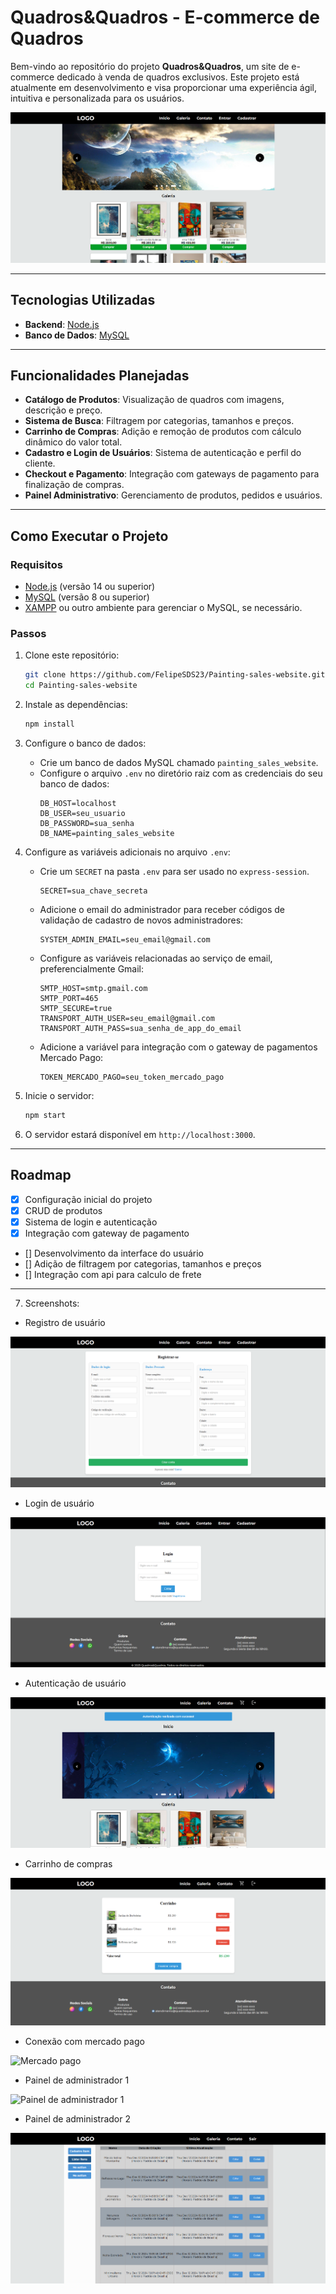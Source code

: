 # Quadros&Quadros - E-commerce de Quadros

Bem-vindo ao repositório do projeto **Quadros&Quadros**, um site de e-commerce dedicado à venda de quadros exclusivos. Este projeto está atualmente em desenvolvimento e visa proporcionar uma experiência ágil, intuitiva e personalizada para os usuários.

<img src="./screenshots/dashboard.png" alt="Página inical">

---

## Tecnologias Utilizadas

- **Backend**: [Node.js](https://nodejs.org/)
- **Banco de Dados**: [MySQL](https://www.mysql.com/)

---

## Funcionalidades Planejadas

- **Catálogo de Produtos**: Visualização de quadros com imagens, descrição e preço.
- **Sistema de Busca**: Filtragem por categorias, tamanhos e preços.
- **Carrinho de Compras**: Adição e remoção de produtos com cálculo dinâmico do valor total.
- **Cadastro e Login de Usuários**: Sistema de autenticação e perfil do cliente.
- **Checkout e Pagamento**: Integração com gateways de pagamento para finalização de compras.
- **Painel Administrativo**: Gerenciamento de produtos, pedidos e usuários.

---

## Como Executar o Projeto

### Requisitos

- [Node.js](https://nodejs.org/) (versão 14 ou superior)
- [MySQL](https://www.mysql.com/) (versão 8 ou superior)
- [XAMPP](https://www.apachefriends.org/) ou outro ambiente para gerenciar o MySQL, se necessário.

### Passos

1. Clone este repositório:
   ```bash
   git clone https://github.com/FelipeSDS23/Painting-sales-website.git
   cd Painting-sales-website
   ```

2. Instale as dependências:
   ```bash
   npm install
   ```

3. Configure o banco de dados:
   - Crie um banco de dados MySQL chamado `painting_sales_website`.
   - Configure o arquivo `.env` no diretório raiz com as credenciais do seu banco de dados:
     ```env
     DB_HOST=localhost
     DB_USER=seu_usuario
     DB_PASSWORD=sua_senha
     DB_NAME=painting_sales_website
     ```

4. Configure as variáveis adicionais no arquivo `.env`:
   - Crie um `SECRET` na pasta `.env` para ser usado no `express-session`.
     ```env
     SECRET=sua_chave_secreta
     ```
   - Adicione o email do administrador para receber códigos de validação de cadastro de novos administradores:
     ```env
     SYSTEM_ADMIN_EMAIL=seu_email@gmail.com
     ```
   - Configure as variáveis relacionadas ao serviço de email, preferencialmente Gmail:
     ```env
     SMTP_HOST=smtp.gmail.com
     SMTP_PORT=465
     SMTP_SECURE=true
     TRANSPORT_AUTH_USER=seu_email@gmail.com
     TRANSPORT_AUTH_PASS=sua_senha_de_app_do_email
     ```
   - Adicione a variável para integração com o gateway de pagamentos Mercado Pago:
     ```env
     TOKEN_MERCADO_PAGO=seu_token_mercado_pago
     `````

5. Inicie o servidor:
   ```bash
   npm start
   ```

6. O servidor estará disponível em `http://localhost:3000`.

---

## Roadmap

- [x] Configuração inicial do projeto
- [x] CRUD de produtos
- [x] Sistema de login e autenticação
- [x] Integração com gateway de pagamento
- [] Desenvolvimento da interface do usuário
- [] Adição de filtragem por categorias, tamanhos e preços
- [] Integração com api para calculo de frete

---

7. Screenshots:

* Registro de usuário
<img src="./screenshots/register.png" alt="Autenticação">

* Login de usuário
<img src="./screenshots/login.png" alt="Login">

* Autenticação de usuário
<img src="./screenshots/auth.png" alt="Autenticação">

* Carrinho de compras
<img src="./screenshots/cart.png" alt="Carrinho">

* Conexão com mercado pago
<img src="./screenshots/checkout.png.png" alt="Mercado pago">

* Painel de administrador 1
<img src="./screenshots/adm-dashboard.png.png" alt="Painel de administrador 1">

* Painel de administrador 2
<img src="./screenshots/adm-dashboard-2.png" alt="Painel de administrador 2">